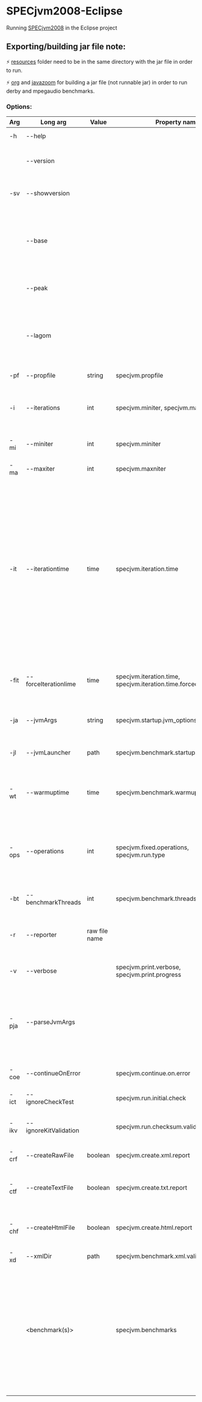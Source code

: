 # SPECjvm2008-Eclipse
Running [SPECjvm2008](https://www.spec.org/jvm2008) in the Eclipse project

## Exporting/building jar file note:
⚡ [resources](resources/) folder need to be in the same directory with the jar file in order to run.

⚡ [org](org/) and [javazoom](javazoom/) for building a jar file (not runnable jar) in order to run derby and mpegaudio benchmarks.

### Options:
|Arg|Long arg|Value|Property name|Description|
|---|---|---|---|---|
|-h|--help|||Show this help.|
||--version|||Print SPECjvm2008 version and exit.|
|-sv|--showversion|||Print SPECjvm2008 version and continue.|
||--base|||Run the base compliant run of SPECjvm2008 (default, unless jvm args are specified).|
||--peak|||Run the peak compliant run of SPECjvm2008.|
||--lagom|||Run the Lagom benchmark suite, a version, of SPECjvm2008 that uses a fixed workload.|
|-pf|--propfile|string|specjvm.propfile|Use this properties file.|
|-i|--iterations|int|specjvm.miniter, specjvm.maxniter|How many iterations to run. 'inf' means an infinite number.|
|-mi|--miniter|int|specjvm.miniter|Minimum number of iterations.|
|-ma|--maxiter|int|specjvm.maxniter|Maximum number of iterations.|
|-it|--iterationtime|time|specjvm.iteration.time|How long one iteration should be. The time is specified as an integer, and assumed to be in seconds, or an integer with unit, for example 4m (4 minutes). Units available are ms, s, m and h. If the iteration time is too short, based on the warmup result, it will be adjusted to expect to finish at least 5 operations.|
|-fit|--forceIterationIime|time|specjvm.iteration.time, specjvm.iteration.time.forced|As iteration time, but the time will not be adjusted based on the warmup result.|
|-ja|--jvmArgs|string|specjvm.startup.jvm_options|JVM options used for startup subtests.|
|-jl|--jvmLauncher|path|specjvm.benchmark.startup.launcher|JVM launcher used for startup subtests.|
|-wt|--warmuptime|time|specjvm.benchmark.warmup.time|How long warmup time. The time format is the same as in iteration time.|
|-ops|--operations|int|specjvm.fixed.operations, specjvm.run.type|How many operations each iteration will consist of. It will then be a fixed workload and iteration time is ignored.|
|-bt|--benchmarkThreads|int|specjvm.benchmark.threads|How many benchmark threads to use.|
|-r|--reporter|raw file name||Invokes the reporter with given file(s). The benchmarks will not be run.|
|-v|--verbose||specjvm.print.verbose, specjvm.print.progress|Print verbose info (harness only).|
|-pja|--parseJvmArgs|||Parse jvm arguments info from command line, including heap settings (uses JMXBean info). This is not done by default.|
|-coe|--continueOnError||specjvm.continue.on.error|Continue to run suite, even if one test fails.|
|-ict|--ignoreCheckTest||specjvm.run.initial.check|Do not run check benchmark.|
|-ikv|--ignoreKitValidation||specjvm.run.checksum.validation|Do not run checksum validition of benchmark kit.|
|-crf|--createRawFile|boolean|specjvm.create.xml.report|Whether to generate a raw file.|
|-ctf|--createTextFile|boolean|specjvm.create.txt.report|Whether to generate text report. If raw is disabled, so is txt.|
|-chf|--createHtmlFile|boolean|specjvm.create.html.report|Whether to generate html report. If raw is disabled, so is html.|
|-xd|--xmlDir|path|specjvm.benchmark.xml.validation.input.dir|To set path to xml input files|
||<benchmark(s)>||specjvm.benchmarks|Name of benchmark(s) to run. By default all submission benchmarks will be selected. 'all' means all sumission benchmarks will be run. See SPECjvm2008 workload names for all values.|
